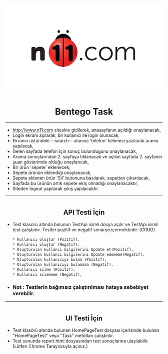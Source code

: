 <img src="n11.jpeg" width="auto"> 




# <h1 align="center">  Bentego Task

---

* http://www.n11.com sitesine gidilerek, anasayfanın açıldığı onaylanacak,
* Login ekranı açılarak, bir kullanıcı ile login olunacak,
* Ekranın üstündeki --search-- alanına 'telefon' kelimesi yazılarak arama yapılacak, 
* Gelen sayfada telefon için sonuç bulundugunu onaylanacak, 
* Arama sonuçlarından 2. sayfaya tıklanacak ve açılan sayfada 2. sayfanin şuan gösterimde olduğu onaylancak,
* Bir ürün 'sepete' eklenecek, 
* Sepete ürünün eklendiği onaylanacak,
* Sepete eklenen ürün 'Sil' butonuna basılarak, sepetten çıkarılacak,
* Sayfada bu ürünün artık sepete eklş olmadığı onaylanacaktır,
* Siteden logout yapılarak çıkış yapılacaktır.


---

# <h2 align="center"> API Testi İçin 

* Test klasörü altında bulunun TestApi isimli dosya açılır ve TestApi isimli test çalıştırılır. Testler pozitif ve negatif senaryo içermektedir. (CRUD)
      
      * Kullanıcı oluştur (Pozitif),
      * Kullanıcı oluştur (Negatif),
      * Oluşturulan kullancı bilgilerini Update et(Pozitif),
      * Oluşturulan kullancı bilgilerini Update edememe(Negatif),
      * Oluşturulan kullanıcıyı bulma (Pozitif),
      * Oluşturulan kullanıcıyı bulamama (Negatif),
      * Kullanıcı silme (Pozitif),
      * Kullanıcı silememe (Negatif),
      
* <h3> Not : Testlerin bağımsız çalıştırılması hataya sebebiyet verebilir.

-----

# <h2 align="center"> UI Testi İçin

* Test klasörü altında bulunan HomePageTest dosyası içerisinde bulunan "HomePageTest" veya "Task" metotları çalıştırılır.
* Test sonunda report.html dosyasından test sonuçlarına ulaşılabilir. (Lütfen Chrome Tarayıcısıyla açınız.)





